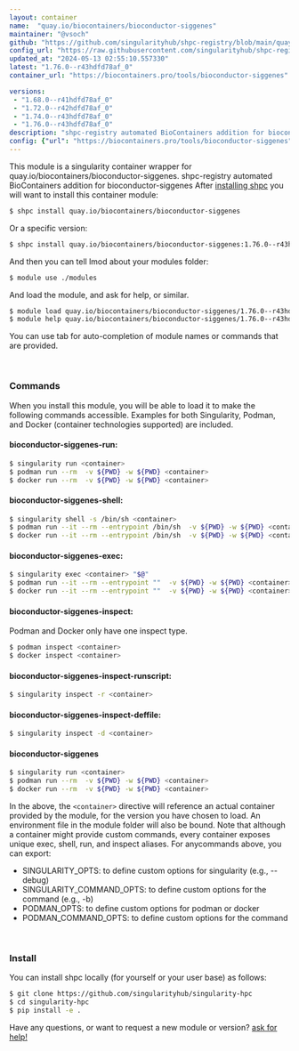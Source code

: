 ```yaml
---
layout: container
name:  "quay.io/biocontainers/bioconductor-siggenes"
maintainer: "@vsoch"
github: "https://github.com/singularityhub/shpc-registry/blob/main/quay.io/biocontainers/bioconductor-siggenes/container.yaml"
config_url: "https://raw.githubusercontent.com/singularityhub/shpc-registry/main/quay.io/biocontainers/bioconductor-siggenes/container.yaml"
updated_at: "2024-05-13 02:55:10.557330"
latest: "1.76.0--r43hdfd78af_0"
container_url: "https://biocontainers.pro/tools/bioconductor-siggenes"

versions:
 - "1.68.0--r41hdfd78af_0"
 - "1.72.0--r42hdfd78af_0"
 - "1.74.0--r43hdfd78af_0"
 - "1.76.0--r43hdfd78af_0"
description: "shpc-registry automated BioContainers addition for bioconductor-siggenes"
config: {"url": "https://biocontainers.pro/tools/bioconductor-siggenes", "maintainer": "@vsoch", "description": "shpc-registry automated BioContainers addition for bioconductor-siggenes", "latest": {"1.76.0--r43hdfd78af_0": "sha256:1e48cbc51da758cc1651d9bc3350e522b6c7349d4874062dcff0a10900fab31a"}, "tags": {"1.68.0--r41hdfd78af_0": "sha256:63f8adf23b59e7b9cfe87dec801fe501301e6523303a45751faa347021520a7b", "1.72.0--r42hdfd78af_0": "sha256:41a0d48ecadf0f487ba6fc4eaf054b0e40370993a2b6e3cca80f83f0111d845e", "1.74.0--r43hdfd78af_0": "sha256:964a9a5e7e558248621a1db31dbce26fdc93170a2d10f29b00116d8372561f35", "1.76.0--r43hdfd78af_0": "sha256:1e48cbc51da758cc1651d9bc3350e522b6c7349d4874062dcff0a10900fab31a"}, "docker": "quay.io/biocontainers/bioconductor-siggenes"}
---
```


This module is a singularity container wrapper for quay.io/biocontainers/bioconductor-siggenes.
shpc-registry automated BioContainers addition for bioconductor-siggenes
After [installing shpc](#install) you will want to install this container module:


```bash
$ shpc install quay.io/biocontainers/bioconductor-siggenes
```

Or a specific version:

```bash
$ shpc install quay.io/biocontainers/bioconductor-siggenes:1.76.0--r43hdfd78af_0
```

And then you can tell lmod about your modules folder:

```bash
$ module use ./modules
```

And load the module, and ask for help, or similar.

```bash
$ module load quay.io/biocontainers/bioconductor-siggenes/1.76.0--r43hdfd78af_0
$ module help quay.io/biocontainers/bioconductor-siggenes/1.76.0--r43hdfd78af_0
```

You can use tab for auto-completion of module names or commands that are provided.

<br>

### Commands

When you install this module, you will be able to load it to make the following commands accessible.
Examples for both Singularity, Podman, and Docker (container technologies supported) are included.

#### bioconductor-siggenes-run:

```bash
$ singularity run <container>
$ podman run --rm  -v ${PWD} -w ${PWD} <container>
$ docker run --rm  -v ${PWD} -w ${PWD} <container>
```

#### bioconductor-siggenes-shell:

```bash
$ singularity shell -s /bin/sh <container>
$ podman run --it --rm --entrypoint /bin/sh  -v ${PWD} -w ${PWD} <container>
$ docker run --it --rm --entrypoint /bin/sh  -v ${PWD} -w ${PWD} <container>
```

#### bioconductor-siggenes-exec:

```bash
$ singularity exec <container> "$@"
$ podman run --it --rm --entrypoint ""  -v ${PWD} -w ${PWD} <container> "$@"
$ docker run --it --rm --entrypoint ""  -v ${PWD} -w ${PWD} <container> "$@"
```

#### bioconductor-siggenes-inspect:

Podman and Docker only have one inspect type.

```bash
$ podman inspect <container>
$ docker inspect <container>
```

#### bioconductor-siggenes-inspect-runscript:

```bash
$ singularity inspect -r <container>
```

#### bioconductor-siggenes-inspect-deffile:

```bash
$ singularity inspect -d <container>
```



#### bioconductor-siggenes

```bash
$ singularity run <container>
$ podman run --rm  -v ${PWD} -w ${PWD} <container>
$ docker run --rm  -v ${PWD} -w ${PWD} <container>
```


In the above, the `<container>` directive will reference an actual container provided
by the module, for the version you have chosen to load. An environment file in the
module folder will also be bound. Note that although a container
might provide custom commands, every container exposes unique exec, shell, run, and
inspect aliases. For anycommands above, you can export:

 - SINGULARITY_OPTS: to define custom options for singularity (e.g., --debug)
 - SINGULARITY_COMMAND_OPTS: to define custom options for the command (e.g., -b)
 - PODMAN_OPTS: to define custom options for podman or docker
 - PODMAN_COMMAND_OPTS: to define custom options for the command

<br>

### Install

You can install shpc locally (for yourself or your user base) as follows:

```bash
$ git clone https://github.com/singularityhub/singularity-hpc
$ cd singularity-hpc
$ pip install -e .
```

Have any questions, or want to request a new module or version? [ask for help!](https://github.com/singularityhub/singularity-hpc/issues)